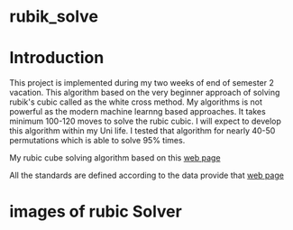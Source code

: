 # rubik_solve

# Introduction

This project is implemented during my two weeks of end of semester 2 vacation. This algorithm based on
the very beginner approach of solving rubik's cubic called as the white cross method. My algorithms is not 
powerful as the modern machine learnng based approaches. It takes minimum 100-120 moves to solve the rubic cubic.
I will expect to develop this algorithm within my Uni life. 
I tested that algorithm for nearly 40-50 permutations which is able to solve 95% times.

My rubic cube solving algorithm based on this [web page](https://ruwix.com/the-rubiks-cube/how-to-solve-the-rubiks-cube-beginners-method/)

All the standards are defined according to the data provide that [web page](https://ruwix.com/the-rubiks-cube/how-to-solve-the-rubiks-cube-beginners-method/)

# images of rubic Solver
